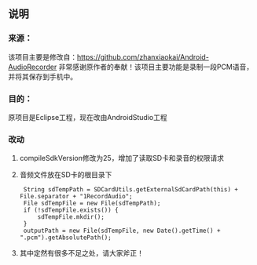 ## 说明
### 来源：
该项目主要是修改自：https://github.com/zhanxiaokai/Android-AudioRecorder
非常感谢原作者的奉献！该项目主要功能是录制一段PCM语音，并将其保存到手机中。
### 目的：
原项目是Eclipse工程，现在改由AndroidStudio工程
### 改动
1. compileSdkVersion修改为25，增加了读取SD卡和录音的权限请求
2. 音频文件放在SD卡的根目录下

		String sdTempPath = SDCardUtils.getExternalSdCardPath(this) + File.separator + "1RecordAudio";
		File sdTempFile = new File(sdTempPath);
		if (!sdTempFile.exists()) {
			sdTempFile.mkdir();
		}
		outputPath = new File(sdTempFile, new Date().getTime() + ".pcm").getAbsolutePath();

3. 其中定然有很多不足之处，请大家斧正！